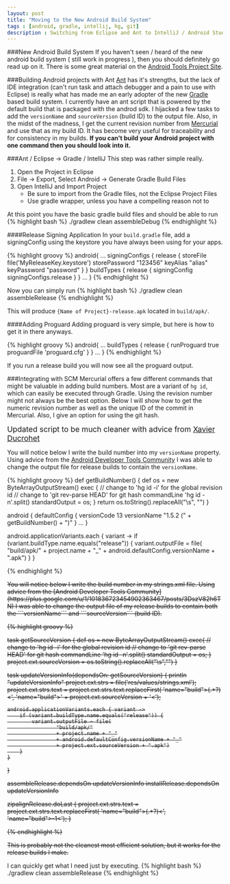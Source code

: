 ```yaml
---
layout: post
title: "Moving to the New Android Build System"
tags : [android, gradle, intellij, hg, git]
description : Switching from Eclipse and Ant to IntelliJ / Android Studio and Gradle
---
```

###New Android Build System
If you haven't seen / heard of the new android build system ( still work in progress ), then you should definitely go read up on it.  There is some great material on the [Android Tools Project Site](http://tools.android.com/tech-docs/new-build-system).

###Building Android projects with Ant
[Ant](http://ant.apache.com) has it's strengths, but the lack of IDE integration (can't run task and attach debugger and a pain to use with Eclipse) is really what has made me an early adopter of the new [Gradle](http://gradle.org) based build system.  I currently have an ant script that is powered by the default build that is packaged with the androd sdk.  I hijacked a few tasks to add the ```versionName``` and ```sourceVersion``` (build ID) to the output file.  Also, in the midst of the madness, I get the current revision number from [Mercurial](http://mercurial.selenic.com/) and use that as my build ID.  It has become very useful for traceability and for consistency in my builds.
**If you can't build your Android project with one command then you should look into it.**

###Ant / Eclipse -> Gradle / IntelliJ
This step was rather simple really.
1.	Open the Project in Eclipse
2.	File -> Export, Select Android -> Generate Gradle Build Files
3.	Open IntelliJ and Import Project
	+	Be sure to import from the Gradle files, not the Eclipse Project Files
	+	Use gradle wrapper, unless you have a compelling reason not to

At this point you have the basic gradle build files and should be able to run
{% highlight bash %}
./gradlew clean assembleDebug
{% endhighlight %}

####Release Signing Application
In your ```build.gradle``` file, add a signingConfig using the keystore you have always been using for your apps.

{% highlight groovy %}
android{
    ...
    signingConfigs {
        release {
            storeFile file('MyReleaseKey.keystore')
            storePassword "123456"
            keyAlias "alias"
            keyPassword "password"
        }
    }
    buildTypes {
        release {
            signingConfig signingConfigs.release
        }
    }
    ...
}
{% endhighlight %}

Now you can simply run
{% highlight bash %}
./gradlew clean assembleRelease
{% endhighlight %}

This will produce ```{Name of Project}-release.apk``` located in ```build/apk/```.

####Adding Proguard
Adding proguard is very simple, but here is how to get it in there anyways.

{% highlight groovy %}
android{
    ...
    buildTypes {
        release {
            runProguard true
            proguardFile 'proguard.cfg'
        }
    }
    ...
}
{% endhighlight %}

If you run a release build you will now see all the proguard output.

###Integrating with SCM
Mercurial offers a few different commands that might be valuable in adding build numbers.  Most are a variant of ```hg id```, which can easily be executed through Gradle.  Using the revision number might not always be the best option.  Below I will show how to get the numeric revision number as well as the unique ID of the commit in Mercurial.  Also, I give an option for using the git hash.

<div class="alert warning" style="font-size:1.25em;font-weight:normal;"><i class="icon-attention"> </i>Updated script to be much cleaner with advice from <a href="http://plus.google.com/u/1/+XavierDucrohet">Xavier Ducrohet</a></div>

You will notice below I write the build number into my ```versionName``` property.  Using advice from the [Android Developer Tools Community](https://plus.google.com/u/1/101836723454902363467/posts/3DszV82h6TN) I was able to change the output file for release builds to contain the ```versionName```.

{% highlight groovy %}
def getBuildNumber() {
	def os = new ByteArrayOutputStream()
	exec {
		// change to 'hg id -i' for the global revision id
		// change to 'git rev-parse HEAD' for git hash
		commandLine 'hg id -n'.split()
		standardOutput = os;
	}
	return os.toString().replaceAll("\\s", "")
}

android {
	defaultConfig {
		versionCode 13
		versionName "1.5.2 (" + getBuildNumber() + ")"
	}
	...
}

android.applicationVariants.each { variant ->
	if (variant.buildType.name.equals("release")) {
		variant.outputFile = file(
			"build/apk/"
			+ project.name + "_"
			+ android.defaultConfig.versionName + ".apk")
	}
}

{% endhighlight %}

<div style="text-decoration:line-through;margin-top:10px;">
You will notice below I write the build number in my strings.xml file.  Using advice from the [Android Developer Tools Community](https://plus.google.com/u/1/101836723454902363467/posts/3DszV82h6TN) I was able to change the output file of my release builds to contain both the ```versionName``` and ```sourceVersion``` (build ID).

{% highlight groovy %}

task getSourceVersion {
	def os = new ByteArrayOutputStream()
	exec{
		// change to 'hg id -i' for the global revision id
		// change to 'git rev-parse HEAD' for git hash
		commandLine 'hg id -n'.split()
		standardOutput = os;
	}
    project.ext.sourceVersion = os.toString().replaceAll("\\s","")
}

task updateVersionInfo(dependsOn: getSourceVersion) {
    println "updateVersionInfo"
    project.ext.strs = file('res/values/strings.xml');
    project.ext.strs.text = project.ext.strs.text.replaceFirst(
            'name="build">(.*?)<', 'name="build">' + project.ext.sourceVersion + '<');

    android.applicationVariants.each { variant ->
        if (variant.buildType.name.equals("release")) {
            variant.outputFile = file(
                    "build/apk/"
                    + project.name + "_"
                    + android.defaultConfig.versionName + "_"
                    + project.ext.sourceVersion + ".apk")
        }
    }
}

assembleRelease.dependsOn updateVersionInfo
installRelease.dependsOn updateVersionInfo

zipalignRelease.doLast {
    project.ext.strs.text = project.ext.strs.text.replaceFirst(
            'name="build">(.*?)<', 'name="build">-1<');
}

{% endhighlight %}



This is probably not the cleanest most efficient solution, but it works for the release builds I make.</div>


I can quickly get what I need just by executing.
{% highlight bash %}
./gradlew clean assembleRelease
{% endhighlight %}
